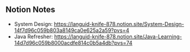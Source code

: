 ## Notion Notes
- System Design: https://languid-knife-878.notion.site/System-Design-14f7d96c059b803a8149ca0e625a2a59?pvs=4
- Java Refresher: https://languid-knife-878.notion.site/Java-Learning-14d7d96c059b8000acdfe814c0b5a4db?pvs=74